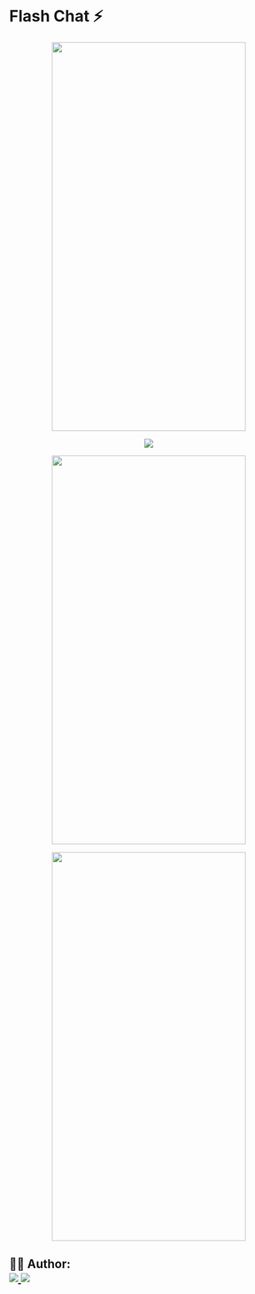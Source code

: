 

# Flash Chat ⚡️

<p align="center">
    <img src="https://user-images.githubusercontent.com/79156872/152697188-548d00d6-8073-4bbb-ae2a-859b17d5fe89.jpeg"  width="350" 
     height="700" />
    
<p align="center">
      <img src="https://github.com/londonappbrewery/Images/blob/master/flash_chat_flutter_demo.gif">     
<p align="center">
    <img src="https://user-images.githubusercontent.com/79156872/152697130-3ecedf43-77f5-4bcc-ba75-d0d2da084d0c.jpeg" width="350" 
     height="700"/>

<p align="center">        
	<img src="https://user-images.githubusercontent.com/79156872/152697167-6c152e11-411d-4fab-8b00-b584912ea533.jpeg" width="350" 
     height="700"/>  

<!-- <div class="parentDiv">
    display: flex; 
justify-content: center; 
align-items: center;

</div>  -->
 


<h2 id="author">
    👨‍💻 Author:
    <div>
        <a href="https://github.com/sumitsingh159" margin="10px">
            <img src="https://img.shields.io/badge/GitHub-Sumit Singh-6f42c1?logo=github"/>
        </a>
        <a alt="Sumit Singh" href="https://www.linkedin.com/in/sumit-singh-18988b1b3/">
            <img src="https://img.shields.io/badge/LinkedIn-Sumit%20Singh-blue?logo=linkedin"/>
        </a>
    </div>
</h2>

